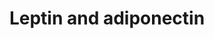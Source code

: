 ---
annotations:
- id: DOID:4194
  parent: disease of metabolism
  type: Disease Ontology
  value: glucose metabolism disease
- id: PW:0000363
  parent: regulatory pathway
  type: Pathway Ontology
  value: leptin system pathway
- id: PW:0000563
  parent: signaling pathway
  type: Pathway Ontology
  value: adiponectin signaling pathway
authors:
- Khanspers
- MaintBot
citedin:
- link: PMC9440113
  title: Machine learning and bioinformatics to identify 8 autophagy-related biomarkers
    and construct gene regulatory networks in dilated cardiomyopathy (2022)
communities:
- ontox
description: Proposed mechanism by which leptin and adiponectin stimulate fatty acid
  oxidation. Adapted from fig 1 in [http://www.ncbi.nlm.nih.gov/pubmed/16497175 Dyck
  et al.].   Proteins on this pathway have targeted assays available via the [https://assays.cancer.gov/available_assays?wp_id=WP3934
  CPTAC Assay Portal]
last-edited: 2019-09-17
ndex: 8d63591f-8b68-11eb-9e72-0ac135e8bacf
organisms:
- Homo sapiens
redirect_from:
- /index.php/Pathway:WP3934
- /instance/WP3934
- /instance/WP3934_r107151
revision: r107151
schema-jsonld:
- '@context': https://schema.org/
  '@id': https://wikipathways.github.io/pathways/WP3934.html
  '@type': Dataset
  creator:
    '@type': Organization
    name: WikiPathways
  description: Proposed mechanism by which leptin and adiponectin stimulate fatty
    acid oxidation. Adapted from fig 1 in [http://www.ncbi.nlm.nih.gov/pubmed/16497175
    Dyck et al.].   Proteins on this pathway have targeted assays available via the
    [https://assays.cancer.gov/available_assays?wp_id=WP3934 CPTAC Assay Portal]
  keywords:
  - ACACA
  - ADIPOQ
  - ADIPOR1
  - ADIPOR2
  - Acetyl-CoA
  - CPT1A
  - Fatty acid
  - LEP
  - LEPR
  - Malonyl-CoA
  - PRKAA1
  - PRKAB1
  - PRKAG1
  license: CC0
  name: Leptin and adiponectin
seo: CreativeWork
title: Leptin and adiponectin
wpid: WP3934
---